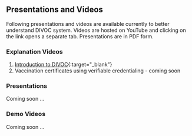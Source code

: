 ## Presentations and Videos

Following presentations and videos are available currently to better understand DIVOC system. Videos are hosted on YouTube and clicking on the link opens a separate tab. Presentations are in PDF form.

### Explanation Videos

1. [Introduction to DIVOC](https://www.youtube.com/watch?v=tOuPDAy7r90){:target="_blank"}
2. Vaccination certificates using verifiable credentialing - coming soon

### Presentations

Coming soon ...

### Demo Videos

Coming soon ...

